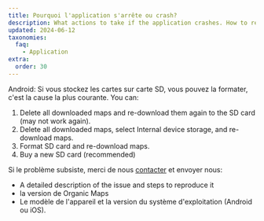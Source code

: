 ```yaml
---
title: Pourquoi l'application s'arrête ou crash?
description: What actions to take if the application crashes. How to report critical bugs to developers
updated: 2024-06-12
taxonomies:
  faq:
    - Application
extra:
  order: 30
---
```


Android: Si vous stockez les cartes sur carte SD, vous pouvez la formater, c'est la cause la plus courante. You can:

1. Delete all downloaded maps and re-download them again to the SD card (may not work again).
2. Delete all downloaded maps, select Internal device storage, and re-download maps.
3. Format SD card and re-download maps.
4. Buy a new SD card (recommended)

Si le problème subsiste, merci de nous [contacter](mailto:support@organicmaps.app) et envoyer nous:

- A detailed description of the issue and steps to reproduce it
- la version de Organic Maps
- Le modèle de l'appareil et la version du système d'exploitation (Android ou iOS).
